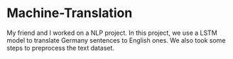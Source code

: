 # Machine-Translation
My friend and I worked on a NLP project. In this project, we use a LSTM model to translate Germany sentences to English ones. We also took some steps to preprocess the text dataset.
